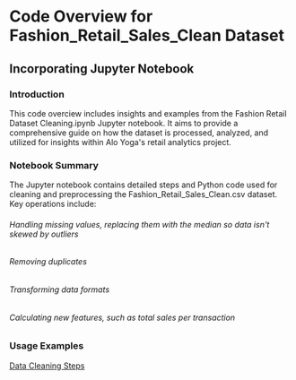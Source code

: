 # Code Overview for Fashion_Retail_Sales_Clean Dataset 
## Incorporating Jupyter Notebook
### Introduction
This code overciew includes insights and examples from the Fashion Retail Dataset Cleaning.ipynb Jupyter notebook. It aims to provide a comprehensive guide on how the dataset is processed, analyzed, and utilized for insights within Alo Yoga's retail analytics project.
### Notebook Summary
The Jupyter notebook contains detailed steps and Python code used for cleaning and preprocessing the Fashion_Retail_Sales_Clean.csv dataset. Key operations include:
###### Handling missing values, replacing them with the median so data isn't skewed by outliers
###### Removing duplicates
###### Transforming data formats
###### Calculating new features, such as total sales per transaction
### Usage Examples
[Data Cleaning Steps](https://github.com/LMU-MSBA/Project-Fashion-Insight/blob/main/data/Fashion%20Retail%20Dataset%20Cleaning%20(1).ipynb)
